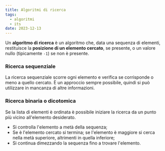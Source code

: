 ```yaml
---
title: Algoritmi di ricerca
tags:
  - algoritmi
  - its
date: 2023-12-13
---
```

Un **algoritmo di ricerca** è un algoritmo che, data una sequenza di elementi, restituisce la **posizione di un elemento cercato**, se presente, o un valore nullo (tipicamente `-1`) se non è presente.

### Ricerca sequenziale

La ricerca sequenziale scorre ogni elemento e verifica se corrisponde o meno a quello cercato. È un approccio sempre possibile, quindi si può utilizzare in mancanza di altre informazioni.

### Ricerca binaria o dicotomica

Se la lista di elementi è ordinata è possibile iniziare la ricerca da un punto più vicino all'elemento desiderato.
- Si controlla l'elemento a metà della sequenza;
- Se è l'elemento cercato si termina; se l'elemento è maggiore si cerca nella metà superiore, altrimenti in quella inferiore;
- Si continua dimezzando la sequenza fino a trovare l'elemento.
